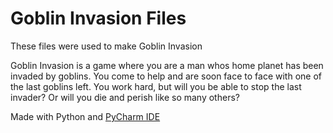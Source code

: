 # Goblin Invasion Files
These files were used to make Goblin Invasion

Goblin Invasion is a game where you are a man whos home planet has been invaded by goblins. You come to help and are soon face to face with one of the last goblins left. You work hard, but will you be able to stop the last invader? Or will you die and perish like so many others?


Made with Python and [PyCharm IDE](https://www.jetbrains.com/pycharm/download/#section=windows)

